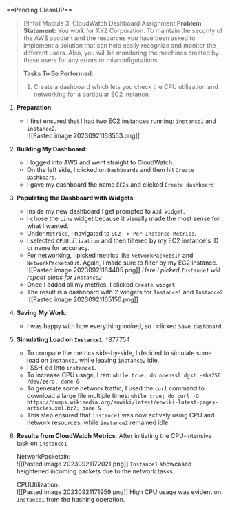 ==Pending CleanUP==
 
> [!Info] Module 3: CloudWatch Dashboard Assignment
> **Problem Statement:** 
> You work for XYZ Corporation. To maintain the security of the AWS account and the resources you have been asked to implement a solution that can help easily recognize and monitor the different users. Also, you will be monitoring the machines created by these users for any errors or misconfigurations. 
> 
> **Tasks To Be Performed:** 
> 1. Create a dashboard which lets you check the CPU utilization and networking for a particular EC2 instance.

1. **Preparation**:
    - I first ensured that I had two EC2 instances running: `instance1` and `instance2`.
      <br>![[Pasted image 20230921163553.png]]

2. **Building My Dashboard**:
    - I logged into AWS and went straight to CloudWatch.
    - On the left side, I clicked on `Dashboards` and then hit `Create Dashboard`.
    - I gave my dashboard the name `EC2s` and clicked `Create dashboard`
      
3. **Populating the Dashboard with Widgets**:
    - Inside my new dashboard I get prompted to `Add widget`.
    - I chose the `Line` widget because it visually made the most sense for what I wanted.
    - Under `Metrics`, I navigated to `EC2 -> Per-Instance Metrics`.
    - I selected `CPUUtilization` and then filtered by my EC2 instance's ID or name for accuracy.
    - For networking, I picked metrics like `NetworkPacketsIn` and `NetworkPacketsOut`. Again, I made sure to filter by my EC2 instance.
      <br>![[Pasted image 20230921164405.png]]
      *Here I picked `Instance1` will repeat steps for `Instance2`*
   - Once I added all my metrics, I clicked `Create widget`.
   - The result is a dashboard with 2 widgets for `Instance1` and `Instance2`
     <br>![[Pasted image 20230921165156.png]]
      
4. **Saving My Work**:
    - I was happy with how everything looked, so I clicked `Save dashboard`. 

5. **Simulating Load on `Instance1`**: ^877754
    - To compare the metrics side-by-side, I decided to simulate some load on `instance1` while leaving `instance2` idle.
    - I SSH-ed into `instance1`.
    - To increase CPU usage, I ran: `while true; do openssl dgst -sha256 /dev/zero; done &`
    - To generate some network traffic, I used the `curl` command to download a large file multiple times: 
      `while true; do curl -O https://dumps.wikimedia.org/enwiki/latest/enwiki-latest-pages-articles.xml.bz2; done &`
    - This step ensured that `instance1` was now actively using CPU and network resources, while `instance2` remained idle.

6. **Results from CloudWatch Metrics**:
   After initiating the CPU-intensive task on `instance1`
   
   NetworkPacketsIn:
   <br>![[Pasted image 20230921172021.png]]
   `Instance1` showcased heightened incoming packets due to the network tasks.

   CPUUtilization:
   <br>![[Pasted image 20230921171959.png]]
   High CPU usage was evident on `Instance1` from the hashing operation.
 